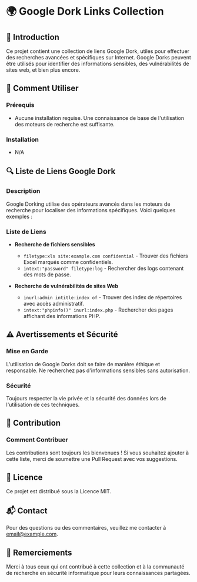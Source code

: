 # 🌍 Google Dork Links Collection

## 📖 Introduction
Ce projet contient une collection de liens Google Dork, utiles pour effectuer des recherches avancées et spécifiques sur Internet. Google Dorks peuvent être utilisés pour identifier des informations sensibles, des vulnérabilités de sites web, et bien plus encore.

## 🚀 Comment Utiliser

### Prérequis
- Aucune installation requise. Une connaissance de base de l'utilisation des moteurs de recherche est suffisante.

### Installation
- N/A

## 🔍 Liste de Liens Google Dork

### Description
Google Dorking utilise des opérateurs avancés dans les moteurs de recherche pour localiser des informations spécifiques. Voici quelques exemples :

### Liste de Liens
- **Recherche de fichiers sensibles**
  - `filetype:xls site:example.com confidential` - Trouver des fichiers Excel marqués comme confidentiels.
  - `intext:"password" filetype:log` - Rechercher des logs contenant des mots de passe.

- **Recherche de vulnérabilités de sites Web**
  - `inurl:admin intitle:index of` - Trouver des index de répertoires avec accès administratif.
  - `intext:"phpinfo()" inurl:index.php` - Rechercher des pages affichant des informations PHP.

## ⚠️ Avertissements et Sécurité
### Mise en Garde
L'utilisation de Google Dorks doit se faire de manière éthique et responsable. Ne recherchez pas d'informations sensibles sans autorisation.

### Sécurité
Toujours respecter la vie privée et la sécurité des données lors de l'utilisation de ces techniques.

## 👥 Contribution

### Comment Contribuer
Les contributions sont toujours les bienvenues ! Si vous souhaitez ajouter à cette liste, merci de soumettre une Pull Request avec vos suggestions.

## 📜 Licence
Ce projet est distribué sous la Licence MIT.

## 📬 Contact
Pour des questions ou des commentaires, veuillez me contacter à [email@example.com](mailto:email@example.com).

## 💖 Remerciements
Merci à tous ceux qui ont contribué à cette collection et à la communauté de recherche en sécurité informatique pour leurs connaissances partagées.

